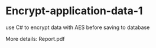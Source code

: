 # Encrypt-application-data-1
use C# to encrypt data with AES before saving to database

More details: Report.pdf

